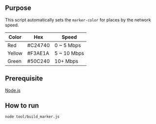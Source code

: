 ## Purpose
This script automatically sets the `marker-color` for places by the network speed.

Color  | Hex     | Speed
------ | ------- | -----
Red    | #C24740 | 0 ~ 5 Mbps
Yellow | #F3AE1A | 5 ~ 10 Mbps
Green  | #50C240 | 10+ Mbps

## Prerequisite
[Node.js](https://nodejs.org/)

## How to run

```shell
node tool/build_marker.js
```
